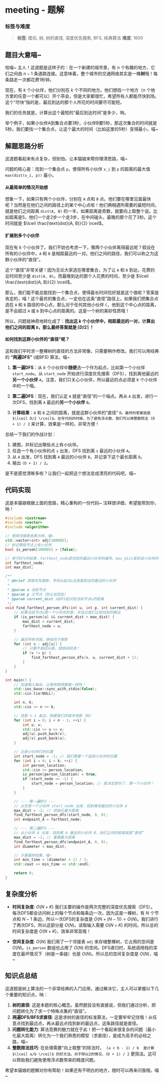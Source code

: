 # meeting - 题解

### 标签与难度
> **标签**: 图论, 树, 树的直径, 深度优先搜索, BFS, 经典算法
> **难度**: 1600

## 题目大意喵~

哈喵~ 主人！这道题是这样子的：在一个新建的城市里，有 $n$ 个有趣的地方，它们之间由 $n-1$ 条道路连接。这意味着，整个城市的交通网络其实是一棵**树**哦！每条路走一次都花费1秒钟。

现在，有 $k$ 个小伙伴，他们分别在 $k$ 个不同的地方。他们想找一个地方（$n$ 个地方里的任意一个都可以）开个茶会，但是大家都很忙，希望所有人都能尽快到场。这个“尽快”指的是，最后到达的那个人所花的时间要尽可能短。

我们的任务就是，计算出这个最短的“最后到达时间”是多少，呐。

举个例子，如果小伙伴A到集合点要3秒，小伙伴B要5秒，那这次集合的时间就是5秒。我们要找一个集合点，让这个最大的时间（比如这里的5秒）变得最小，喵~

## 解题思路分析

这道题看起来有点复杂，但别怕，让本猫娘来帮你理清思路，喵~

问题的核心是：找到一个集会点 `p`，使得所有小伙伴 `x_i` 到 `p` 的距离的最大值 `max(dist(x_i, p))` 最小。

#### 从最简单的情况开始想

想象一下，如果只有两个小伙伴，分别在 `A` 点和 `B` 点。他们要在哪里见面最快呢？当然是在他们之间的路径上的某个中心点啦！他们俩相遇所需要的最短时间，就是他们之间距离 `dist(A, B)` 的一半，如果距离是奇数，就要向上取整个说。比如距离是5，他们一个走2步一个走3步，在中间碰头，最晚的那个花了3秒。这个时间就是 $\lceil \frac{\text{dist}(A, B)}{2} \rceil$。

#### 扩展到多个小伙伴

现在有 $k$ 个小伙伴了。我们不妨也考虑一下，哪两个小伙伴离得最远呢？假设在所有的小伙伴中，`A` 和 `B` 是相距最远的一对。他们之间的路径，我们可以称之为这群小伙伴的“直径”。

这个“直径”非常关键！因为无论大家选在哪里集合，为了让 `A` 和 `B` 到达，花费的总时间至少是 `dist(A, B)`。而最晚到达的那个人花费的时间，至少是 $\lceil \frac{\text{dist}(A, B)}{2} \rceil$。

那么，我们能不能总能找到一个集合点，使得最长时间恰好就是这个值呢？答案是肯定的，喵！这个最优的集合点，一定也在这条“直径”路径上。如果我们把集合点选在 `A` 和 `B` 路径的中心点，那么对于任何其他小伙伴 `C`，他到这个中心点的距离，是不会超过 `A` 或 `B` 到中心点的距离的。这是一个树的美妙性质哦！

所以，问题就神奇地转化成了：**找出这 $k$ 个小伙伴中，相距最远的一对，计算出他们之间的距离 `D`，那么最终答案就是 $\lceil D/2 \rceil$ ！**

#### 如何找到这群小伙伴的“直径”呢？

这和我们平时求一整棵树的直径的方法非常像，只需要稍作修改。我们可以用经典的 **“两遍DFS”** (或BFS) 算法，喵~

1.  **第一遍DFS**：从 $k$ 个小伙伴中**随便**选一个作为起点，比如第一个小伙伴 `start_node`。从 `start_node` 开始进行深度优先搜索（DFS），找到离他最远的**另一个小伙伴** `A`。注意，我们只关心小伙伴，所以最远的点必须是 $k$ 个小伙伴中的一个哦。

2.  **第二遍DFS**：现在，我们认定 `A` 就是“直径”的一个端点。再从 `A` 出发，进行一次DFS，找到离 `A` 最远的**另一个小伙伴** `B`。

3.  **计算结果**：`A` 和 `B` 之间的距离，就是这群小伙伴的“直径” `D。最终的答案就是 $\lceil D/2 \rceil$。在写代码的时候，为了避免浮点数，我们可以用整数除法 (D + 1) / 2` 来计算，效果是一样的，非常方便！

总结一下我们的作战计划：
1.  建图，并标记出哪些点上有小伙伴。
2.  任选一个有小伙伴的点 `s` 出发，DFS 找到离 `s` 最远的小伙伴 `A`。
3.  从 `A` 出发，DFS 找到离 `A` 最远的小伙伴 `B`，并记录下这个最长距离 `D`。
4.  输出 `(D + 1) / 2`。

是不是感觉清晰多啦？让我们一起把这个想法变成漂亮的代码吧，喵~

## 代码实现

这是本猫娘根据上面的思路，精心重构的一份代码~ 注释很详细，希望能帮到你，呐！

```cpp
#include <iostream>
#include <vector>
#include <algorithm>

// 使用邻接表来表示树，喵~
std::vector<int> adj[100005];
// 标记哪些节点上有小伙伴
bool is_person[100005] = {false};

// 用于DFS的结果，farthest_node是找到的最远小伙伴的编号，max_dist是到该小伙伴的距离
int farthest_node;
int max_dist;

/**
 * @brief 深度优先搜索，寻找从起点u出发能到达的最远的小伙伴
 * 
 * @param u 当前节点
 * @param p 父节点（防止往回走）
 * @param current_dist 从DFS起点到当前节点u的距离
 */
void find_farthest_person_dfs(int u, int p, int current_dist) {
    // 如果当前节点u是一个小伙伴的家，并且比我们之前找到的都远
    if (is_person[u] && current_dist > max_dist) {
        max_dist = current_dist;
        farthest_node = u;
    }

    // 遍历所有邻居，继续向下探索
    for (int v : adj[u]) {
        // 只要不是回头路，就继续前进！
        if (v != p) {
            find_farthest_person_dfs(v, u, current_dist + 1);
        }
    }
}

int main() {
    // 加速输入输出，让程序跑得像猫一样快！
    std::ios_base::sync_with_stdio(false);
    std::cin.tie(NULL);

    int n, k;
    std::cin >> n >> k;

    // 读取 n-1 条边，构建我们的城市地图（树）
    for (int i = 0; i < n - 1; ++i) {
        int u, v;
        std::cin >> u >> v;
        adj[u].push_back(v);
        adj[v].push_back(u);
    }

    // 记录小伙伴们的位置
    int start_node = -1; // 我们需要一个起始小伙伴的位置
    for (int i = 0; i < k; ++i) {
        int person_location;
        std::cin >> person_location;
        is_person[person_location] = true;
        if (start_node == -1) {
            start_node = person_location; // 就决定是你了，第一个小伙伴！
        }
    }

    // --- 第一遍DFS ---
    // 从任意一个小伙伴 start_node 出发，找到离他最远的小伙伴 A
    max_dist = -1; // 初始化最大距离
    find_farthest_person_dfs(start_node, 0, 0);
    int endpoint_A = farthest_node;

    // --- 第二遍DFS ---
    // 从小伙伴 A 出发，找到离 A 最远的小伙伴 B，他们之间的距离就是“直径”
    max_dist = -1; // 重置最大距离
    find_farthest_person_dfs(endpoint_A, 0, 0);
    int diameter = max_dist;

    // 计算最终结果，喵~
    int min_time = (diameter + 1) / 2;
    std::cout << min_time << std::endl;

    return 0;
}
```

## 复杂度分析

-   **时间复杂度**: $O(N + K)$
    我们主要的操作是两次完整的深度优先搜索（DFS）。每次DFS都会访问树上的每个节点和每条边一次。因为这是一棵树，有 $N$ 个节点和 $N-1$ 条边，所以一次DFS的复杂度是 $O(N + (N-1)) = O(N)$。我们进行了两次DFS，所以这部分是 $O(N)$。读取输入需要 $O(N+K)$ 的时间。所以总的时间复杂度是 $O(N+K)$，效率非常高哦！

-   **空间复杂度**: $O(N)$
    我们用了一个邻接表 `adj` 来存储整棵树，它占用的空间是 $O(N)$。`is_person` 数组也占用了 $O(N)$ 的空间。DFS递归时，系统调用栈的深度在最坏情况下（树是一条链）也是 $O(N)$。所以总的空间复杂度是 $O(N)$，喵~

## 知识点总结

这道题是树上算法的一个非常经典的入门应用，通过解决它，主人可以掌握以下几个重要的知识点，呐：

1.  **树的直径**: 这是本题的核心概念。虽然题目没有直接说，但我们通过分析，把问题转化为了求一个特殊点集的“直径”。
2.  **两遍DFS/BFS求直径**: 这是求树的直径的标准算法，一定要牢牢记住哦！从任意点找到最远点，再从最远点找到新的最远点，这条路径就是直径。
3.  **问题转化能力**: 算法竞赛的魅力就在于此！把一个看起来很复杂的问题（最小化最大距离）转化为一个我们熟悉的模型（求直径），是成为高手的必经之路，喵~
4.  **整数除法技巧**: 在处理需要“向上取整”的除法时，` (a + b - 1) / b  是计算 $\lceil a/b \rceil$ 的好方法。对于除以2的情况，(D + 1) / 2` 更简洁。这可以帮助我们避免使用浮点数带来的精度问题。

希望本猫娘的题解对你有帮助！如果还有不明白的地方，随时可以再来问我哦，喵~